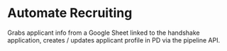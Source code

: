 # Automate Recruiting
Grabs applicant info from a Google Sheet linked to the handshake application, creates / updates applicant profile in PD via the pipeline API.